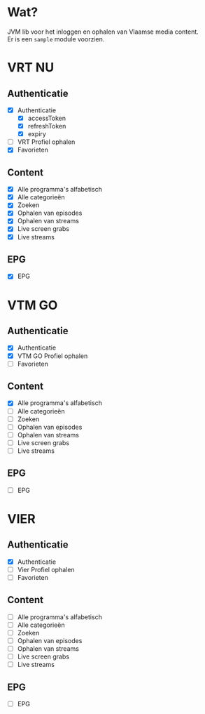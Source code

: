 # Wat?

JVM lib voor het inloggen en ophalen van Vlaamse media content.  
Er is een `sample` module voorzien.

# VRT NU

## Authenticatie
- [x] Authenticatie
  - [x] accessToken
  - [x] refreshToken
  - [x] expiry
- [ ] VRT Profiel ophalen
- [x] Favorieten

## Content
- [x] Alle programma's alfabetisch
- [x] Alle categorieën
- [x] Zoeken
- [x] Ophalen van episodes
- [x] Ophalen van streams
- [x] Live screen grabs
- [x] Live streams

## EPG
- [x] EPG

# VTM GO

## Authenticatie
- [x] Authenticatie
- [x] VTM GO Profiel ophalen
- [ ] Favorieten

## Content
- [x] Alle programma's alfabetisch
- [ ] Alle categorieën
- [ ] Zoeken
- [ ] Ophalen van episodes
- [ ] Ophalen van streams
- [ ] Live screen grabs
- [ ] Live streams

## EPG
- [ ] EPG

# VIER

## Authenticatie
- [x] Authenticatie
- [ ] Vier Profiel ophalen
- [ ] Favorieten

## Content
- [ ] Alle programma's alfabetisch
- [ ] Alle categorieën
- [ ] Zoeken
- [ ] Ophalen van episodes
- [ ] Ophalen van streams
- [ ] Live screen grabs
- [ ] Live streams

## EPG
- [ ] EPG

